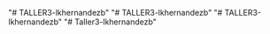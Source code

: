 "# TALLER3-lkhernandezb" 
"# TALLER3-lkhernandezb" 
"# TALLER3-lkhernandezb" 
"# Taller3-lkhernandezb" 
